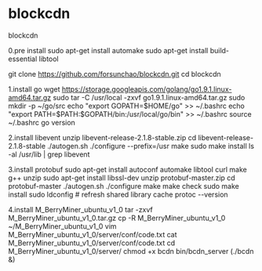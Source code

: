 # blockcdn
blockcdn

0.pre install
sudo apt-get install automake
sudo apt-get install build-essential libtool

git clone https://github.com/forsunchao/blockcdn.git
cd blockcdn

1.install go
wget https://storage.googleapis.com/golang/go1.9.1.linux-amd64.tar.gz
sudo tar -C /usr/local -zxvf go1.9.1.linux-amd64.tar.gz
sudo mkdir -p ~/go/src
echo "export GOPATH=$HOME/go" >> ~/.bashrc
echo "export PATH=$PATH:$GOPATH/bin:/usr/local/go/bin" >> ~/.bashrc
source ~/.bashrc
go version

2.install libevent
unzip libevent-release-2.1.8-stable.zip
cd libevent-release-2.1.8-stable
./autogen.sh
./configure --prefix=/usr
make
sudo make install
ls -al /usr/lib | grep libevent

3.install protobuf
sudo apt-get install autoconf automake libtool curl make g++ unzip
sudo apt-get install libssl-dev
unzip protobuf-master.zip
cd protobuf-master
./autogen.sh
./configure
make
make check
sudo make install
sudo ldconfig # refresh shared library cache
protoc --version

4.install M_BerryMiner_ubuntu_v1_0
tar -zxvf M_BerryMiner_ubuntu_v1_0.tar.gz
cp -R M_BerryMiner_ubuntu_v1_0 ~/M_BerryMiner_ubuntu_v1_0
vim M_BerryMiner_ubuntu_v1_0/server/conf/code.txt
cat M_BerryMiner_ubuntu_v1_0/server/conf/code.txt
cd M_BerryMiner_ubuntu_v1_0/server/
chmod +x bcdn bin/bcdn_server
(./bcdn &)







